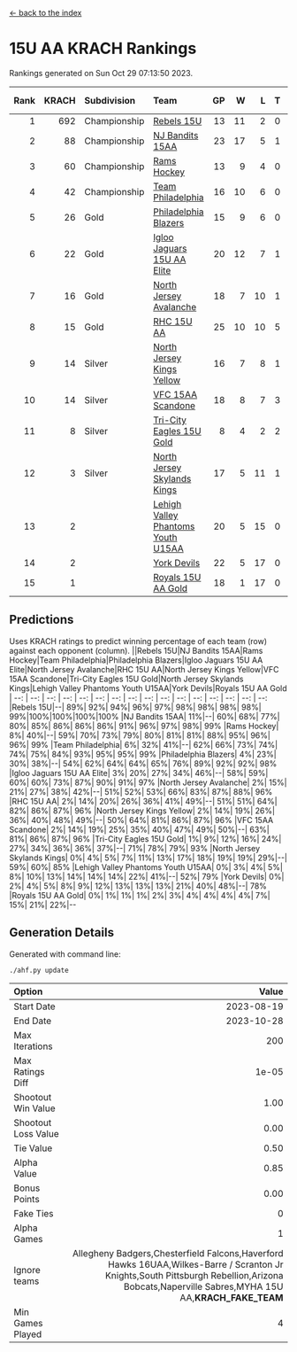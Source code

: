 [<- back to the index](readme.md)
# 15U AA KRACH Rankings
Rankings generated on Sun Oct 29 07:13:50 2023.

Rank|KRACH|Subdivision|Team|GP|W|L|T|OTW|OTL|SoS|Exp Wins|Win Diff
---:|---:|:---|:---|---:|---:|---:|---:|---:|---:|---:|---:|---:
1|692|Championship|[Rebels 15U](https://gamesheetstats.com/seasons/3659/teams/140654/schedule)|13|11|2|0|0|1|651|11.8|-0.0
2|88|Championship|[NJ Bandits 15AA](https://gamesheetstats.com/seasons/3659/teams/140648/schedule)|23|17|5|1|0|1|78|18.4|0.0
3|60|Championship|[Rams Hockey](https://gamesheetstats.com/seasons/3659/teams/140653/schedule)|13|9|4|0|1|2|334|9.9|0.0
4|42|Championship|[Team Philadelphia](https://gamesheetstats.com/seasons/3659/teams/140657/schedule)|16|10|6|0|0|0|103|10.9|0.0
5|26|Gold|[Philadelphia Blazers](https://gamesheetstats.com/seasons/3659/teams/140652/schedule)|15|9|6|0|3|0|24|9.9|0.0
6|22|Gold|[Igloo Jaguars 15U AA Elite](https://gamesheetstats.com/seasons/3659/teams/140645/schedule)|20|12|7|1|1|0|20|13.4|0.0
7|16|Gold|[North Jersey Avalanche](https://gamesheetstats.com/seasons/3659/teams/140649/schedule)|18|7|10|1|1|0|300|8.4|0.0
8|15|Gold|[RHC 15U AA](https://gamesheetstats.com/seasons/3659/teams/140655/schedule)|25|10|10|5|0|1|28|13.4|0.0
9|14|Silver|[North Jersey Kings Yellow](https://gamesheetstats.com/seasons/3659/teams/140650/schedule)|16|7|8|1|0|0|65|8.4|0.0
10|14|Silver|[VFC 15AA Scandone](https://gamesheetstats.com/seasons/3659/teams/140659/schedule)|18|8|7|3|0|1|281|10.4|0.0
11|8|Silver|[Tri-City Eagles 15U Gold](https://gamesheetstats.com/seasons/3659/teams/140658/schedule)|8|4|2|2|0|0|7|5.9|0.0
12|3|Silver|[North Jersey Skylands Kings](https://gamesheetstats.com/seasons/3659/teams/140651/schedule)|17|5|11|1|0|1|55|6.4|0.0
13|2||[Lehigh Valley Phantoms Youth U15AA](https://gamesheetstats.com/seasons/3659/teams/140646/schedule)|20|5|15|0|0|0|16|5.9|0.0
14|2||[York Devils](https://gamesheetstats.com/seasons/3659/teams/140660/schedule)|22|5|17|0|1|2|50|5.9|0.0
15|1||[Royals 15U AA Gold](https://gamesheetstats.com/seasons/3659/teams/140656/schedule)|18|1|17|0|1|0|18|1.9|0.0

## Predictions
Uses KRACH ratings to predict winning percentage of each team (row) against each opponent (column).
||Rebels 15U|NJ Bandits 15AA|Rams Hockey|Team Philadelphia|Philadelphia Blazers|Igloo Jaguars 15U AA Elite|North Jersey Avalanche|RHC 15U AA|North Jersey Kings Yellow|VFC 15AA Scandone|Tri-City Eagles 15U Gold|North Jersey Skylands Kings|Lehigh Valley Phantoms Youth U15AA|York Devils|Royals 15U AA Gold
| --: | --: | --: | --: | --: | --: | --: | --: | --: | --: | --: | --: | --: | --: | --: | --: 
|Rebels 15U|--| 89%| 92%| 94%| 96%| 97%| 98%| 98%| 98%| 98%| 99%|100%|100%|100%|100%
|NJ Bandits 15AA| 11%|--| 60%| 68%| 77%| 80%| 85%| 86%| 86%| 86%| 91%| 96%| 97%| 98%| 99%
|Rams Hockey|  8%| 40%|--| 59%| 70%| 73%| 79%| 80%| 81%| 81%| 88%| 95%| 96%| 96%| 99%
|Team Philadelphia|  6%| 32%| 41%|--| 62%| 66%| 73%| 74%| 74%| 75%| 84%| 93%| 95%| 95%| 99%
|Philadelphia Blazers|  4%| 23%| 30%| 38%|--| 54%| 62%| 64%| 64%| 65%| 76%| 89%| 92%| 92%| 98%
|Igloo Jaguars 15U AA Elite|  3%| 20%| 27%| 34%| 46%|--| 58%| 59%| 60%| 60%| 73%| 87%| 90%| 91%| 97%
|North Jersey Avalanche|  2%| 15%| 21%| 27%| 38%| 42%|--| 51%| 52%| 53%| 66%| 83%| 87%| 88%| 96%
|RHC 15U AA|  2%| 14%| 20%| 26%| 36%| 41%| 49%|--| 51%| 51%| 64%| 82%| 86%| 87%| 96%
|North Jersey Kings Yellow|  2%| 14%| 19%| 26%| 36%| 40%| 48%| 49%|--| 50%| 64%| 81%| 86%| 87%| 96%
|VFC 15AA Scandone|  2%| 14%| 19%| 25%| 35%| 40%| 47%| 49%| 50%|--| 63%| 81%| 86%| 87%| 96%
|Tri-City Eagles 15U Gold|  1%|  9%| 12%| 16%| 24%| 27%| 34%| 36%| 36%| 37%|--| 71%| 78%| 79%| 93%
|North Jersey Skylands Kings|  0%|  4%|  5%|  7%| 11%| 13%| 17%| 18%| 19%| 19%| 29%|--| 59%| 60%| 85%
|Lehigh Valley Phantoms Youth U15AA|  0%|  3%|  4%|  5%|  8%| 10%| 13%| 14%| 14%| 14%| 22%| 41%|--| 52%| 79%
|York Devils|  0%|  2%|  4%|  5%|  8%|  9%| 12%| 13%| 13%| 13%| 21%| 40%| 48%|--| 78%
|Royals 15U AA Gold|  0%|  1%|  1%|  1%|  2%|  3%|  4%|  4%|  4%|  4%|  7%| 15%| 21%| 22%|--

## Generation Details

Generated with command line:
```
./ahf.py update
```

| Option | Value |
| :----- | ----: |
| Start Date | 2023-08-19 |
| End Date | 2023-10-28 |
| Max Iterations | 200 |
| Max Ratings Diff | 1e-05 |
| Shootout Win Value | 1.00 |
| Shootout Loss Value | 0.00 |
| Tie Value | 0.50 |
| Alpha Value | 0.85 |
| Bonus Points | 0.00 |
| Fake Ties | 0 |
| Alpha Games | 1 |
| Ignore teams | Allegheny Badgers,Chesterfield Falcons,Haverford Hawks 16UAA,Wilkes-Barre / Scranton Jr Knights,South Pittsburgh Rebellion,Arizona Bobcats,Naperville Sabres,MYHA 15U AA,__KRACH_FAKE_TEAM__ |
| Min Games Played | 4 |

